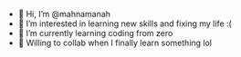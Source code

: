 - 👋 Hi, I’m @mahnamanah
- 👀 I’m interested in learning new skills and fixing my life :(
- 🌱 I’m currently learning coding from zero
- 💞️ Willing to collab when I finally learn something lol

<!---
mahnamanah/mahnamanah is a ✨ special ✨ repository because its `README.md` (this file) appears on your GitHub profile.
You can click the Preview link to take a look at your changes.
--->
